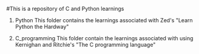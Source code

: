 #This is a repository of C and Python learnings

1. Python
This folder contains the learnings associated with Zed's "Learn Python the Hardway"

2. C_programming
This folder contain the learnings associated with using Kernighan and Ritchie's "The C programming language"

